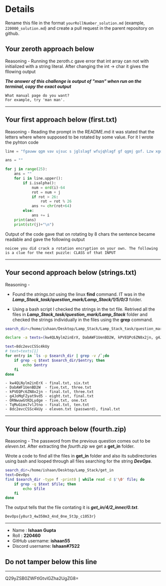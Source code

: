 # Details

Rename this file in the format `yourRollNumber_solution.md` (example, `220000_solution.md`) and create a pull request in the parent repository on github.


## Your zeroth approach below

Reasoning - 
Running the zeroth.c gave error that int array can not with initialized with a string literal. After changing the int -> char it gives the fllowing output

***The answer of this challenge is output of "man" when run on the terminal, copy the exact output***

```
What manual page do you want?
For example, try 'man man'.
```

---

## Your first approach below (first.txt)

Reasoning - Reading the prompt in the README.md it was stated that the letters where where supposed to be rotated by some value. For it I wrote the pyhton code

```python
line = "fgauww qgm vav ujsuc s jglslagf wfujqhlagf gf qgmj gof. Lzw xgddgoafy ak s udmw xgj lzw fwpl hmrrdw: UDSKK gx lzsl AFHML"

ans = ""

for j in range(25):
    ans = ""
    for i in line.upper():
        if i.isalpha():
            num = ord(i)-64
            rot = num + j
            if rot > 26:
                rot = rot % 26
            ans += chr(rot+64)
        else:
            ans += i
    print(ans)
    print(str(j)+"\n")
```
Output of the code gave that on rotating by 8 chars the sentence became readable and gave the following output

```
noicee you did crack a rotation encryption on your own. The following is a clue for the next puzzle: CLASS of that INPUT
```

---

## Your second approach below (strings.txt)

Reasoning - 
- Found the *strings.txt* using the linux **find** command. IT was in the ***Lamp_Stack_task/question_mark/Lamp_Stack/1/5/0/3*** folder.

- Using a bash script I checked the strings in the txt file. Retrived all the files in ***Lamp_Stack_task/question_mark/Lamp_Stack*** folder
and checked the strings individually in the files using the **grep** command.

```bash
search_dir=/home/ishaan/Desktop/Lamp_Stack/Lamp_Stack_task/question_mark/Lamp_Stack

declare -a texts=(kw4QLNylm2inErX, DabAWF1UenBD2W, kPVEQPc6ZN8x2jn, g4JoMqFZyat9vd5, ORNwuwGtKDLydge, TqMuGims7vlJtno, 8dc2evcCSSc4kUy)

text=8dc2evcCSSc4kUy
# text=texts[1]
for entry in `ls -p $search_dir | grep -v /`;do
    if grep -q $text $search_dir/$entry; then
        echo $entry
    fi
done
```

```
- kw4QLNylm2inErX - final.txt, six.txt
- DabAWF1UenBD2W  - five.txt, three.txt
- kPVEQPc6ZN8x2jn - final.txt, three.txt
- g4JoMqFZyat9vd5 - eight.txt, final.txt
- ORNwuwGtKDLydge - five.txt, one.txt
- TqMuGims7vlJtno - final.txt, ten.txt
- 8dc2evcCSSc4kUy - eleven.txt (password), final.txt
```

---

## Your third approach below (fourth.zip)

Reasoning - The password from the previous question comes out to be *eleven.txt*. After extracting the *fourth.zip* we get a **get_in** folder.

Wrote a code to find all the files in **get_in** folder and also its subdirectories using bash and looped through all files searching for the string ***DevOps***.

```bash
search_dir=/home/ishaan/Desktop/Lamp_Stack/get_in
text=DevOps
find $search_dir -type f -print0 | while read -d $'\0' file; do
    if grep -q $text $file; then
        echo $file
    fi
done
```
The output tells that the file contating it is ***get_in/4/2_inner/0.txt***.

```
DevOps{y0ur3_4w350m3_4nd_0ne_5t3p_c1053r}
```

---


- Name : **Ishaan Gupta**
- Roll : **220460**
- GitHub username: **ishaan55**
- Discord username: **Ishaan#7522**


## Do not tamper below this line

---

Q29yZSB0ZWFtIGtvIGZha2UgZG8=
